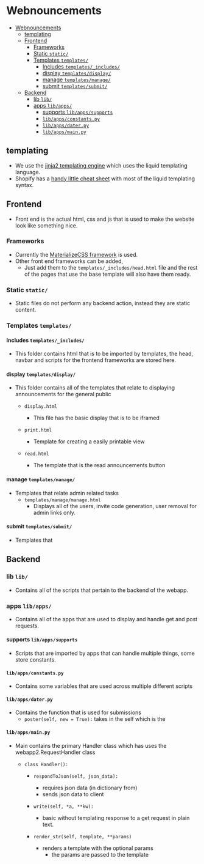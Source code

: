 # Webnouncements

<!-- TOC depthFrom:1 depthTo:6 withLinks:1 updateOnSave:1 orderedList:0 -->

- [Webnouncements](#webnouncements)
	- [templating](#templating)
	- [Frontend](#frontend)
		- [Frameworks](#frameworks)
		- [Static ```static/```](#static-static)
		- [Templates ```templates/```](#templates-templates)
			- [Includes ```templates/_includes/```](#includes-templatesincludes)
			- [display ```templates/display/```](#display-templatesdisplay)
			- [manage ```templates/manage/```](#manage-templatesmanage)
			- [submit ```templates/submit/```](#submit-templatessubmit)
	- [Backend](#backend)
		- [lib ```lib/```](#lib-lib)
		- [apps ```lib/apps/```](#apps-libapps)
			- [supports ```lib/apps/supports```](#supports-libappssupports)
			- [```lib/apps/constants.py```](#libappsconstantspy)
			- [```lib/apps/dater.py```](#libappsdaterpy)
			- [```lib/apps/main.py```](#libappsmainpy)

<!-- /TOC -->

## templating
- We use the [jinja2 templating engine](http://jinja.pocoo.org/docs/2.9/) which uses the liquid templating language.
- Shopify has a [handy little cheat sheet](https://www.shopify.ca/partners/shopify-cheat-sheet) with most of the liquid templating syntax.

## Frontend
- Front end is the actual html, css and js that is used to make the website look like something nice.
### Frameworks
- Currently the [MaterializeCSS framework](materializecss.com) is used.
- Other front end frameworks can be added,
  - Just add them to the ```templates/_includes/head.html``` file and the rest of the pages that use the base template will also have them ready.

### Static ```static/```
- Static files do not perform any backend action, instead they are static content.

### Templates ```templates/```

#### Includes ```templates/_includes/```
- This folder contains html that is to be imported by templates, the head, navbar and scripts for the frontend frameworks are stored here.

#### display ```templates/display/```
- This folder contains all of the templates that relate to displaying announcements for the general public

  - ```display.html```
    - This file has the basic display that is to be iframed

  - ```print.html```
    - Template for creating a easily printable view

  - ```read.html```
    - The template that is the read announcements button

#### manage ```templates/manage/```
- Templates that relate admin related tasks
  - ```templates/manage/manage.html```
    - Displays all of the users, invite code generation, user removal for admin links only.

#### submit ```templates/submit/```
- Templates that

## Backend
### lib ```lib/```
- Contains all of the scripts that pertain to the backend of the webapp.
### apps ```lib/apps/```
- Contains all of the apps that are used to display and handle get and post requests.
#### supports ```lib/apps/supports```
- Scripts that are imported by apps that can handle multiple things, some store constants.
#### ```lib/apps/constants.py```
- Contains some variables that are used across multiple different scripts

#### ```lib/apps/dater.py```
- Contains the function that is used for submissions
    - ```poster(self, new = True):```
      takes in the self which is the

#### ```lib/apps/main.py```
- Main contains the primary Handler class which has uses the webapp2.RequestHandler class

  - ```class Handler():```

    - ```respondToJson(self, json_data):```
      - requires json data (in dictionary from)
      - sends json data to client

    - ```write(self, *a, **kw):```
      - basic without templating response to a get request in plain text.
    - ```render_str(self, template, **params)```
      - renders a template with the optional params
        - the params are passed to the template
